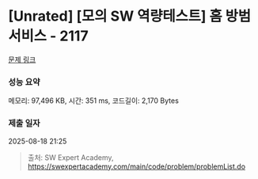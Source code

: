 # [Unrated] [모의 SW 역량테스트] 홈 방범 서비스 - 2117 

[문제 링크](https://swexpertacademy.com/main/code/problem/problemDetail.do?contestProbId=AV5V61LqAf8DFAWu) 

### 성능 요약

메모리: 97,496 KB, 시간: 351 ms, 코드길이: 2,170 Bytes

### 제출 일자

2025-08-18 21:25



> 출처: SW Expert Academy, https://swexpertacademy.com/main/code/problem/problemList.do